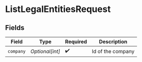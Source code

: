 # ListLegalEntitiesRequest


## Fields

| Field              | Type               | Required           | Description        |
| ------------------ | ------------------ | ------------------ | ------------------ |
| `company`          | *Optional[int]*    | :heavy_check_mark: | Id of the company  |